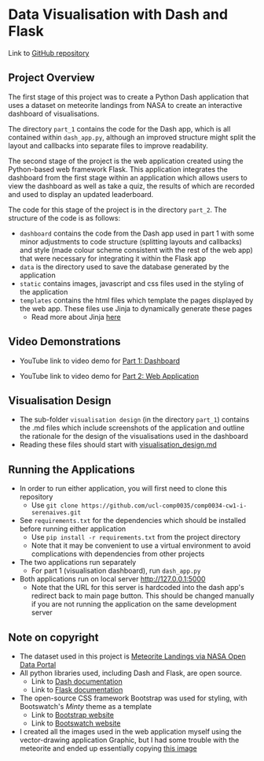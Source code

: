 # Data Visualisation with Dash and Flask

Link to [GitHub repository](https://github.com/ucl-comp0035/comp0034-cw1-i-serenaives)

## Project Overview
The first stage of this project was to create a Python Dash application that uses a dataset on meteorite
landings from NASA to create an interactive dashboard of visualisations.

The directory `part_1` contains the code for the Dash app, which is all contained within
`dash_app.py`, although an improved structure might split the layout and callbacks into separate files to
improve readability.

The second stage of the project is the web application created using the Python-based web framework Flask.
This application integrates the dashboard from the first stage within an application which allows users to 
view the dashboard as well as take a quiz, the results of which are recorded and used to display an updated
leaderboard.

The code for this stage of the project is in the directory `part_2`. The structure of
the code is as follows:
- `dashboard` contains the code from the Dash app used in part 1 with some minor adjustments to code structure
(splitting layouts and callbacks) and style (made colour scheme consistent with the rest of the web app) that were
necessary for integrating it within the Flask app
- `data` is the directory used to save the database generated by the application
- `static` contains images, javascript and css files used in the styling of the application
- `templates` contains the html files which template the pages displayed by the web app. These files use 
Jinja to dynamically generate these pages
  - Read more about Jinja [here](https://jinja.palletsprojects.com/en/3.1.x/)

## Video Demonstrations
- YouTube link to video demo for [Part 1: Dashboard](https://www.youtube.com/watch?v=z-lsMgPTBN8)

- YouTube link to video demo for [Part 2: Web Application](https://youtu.be/dkCUtbyEaxE)

## Visualisation Design
- The sub-folder `visualisation design` (in the directory `part_1`) contains the .md files which include
screenshots of the application and outline the rationale for the design of the visualisations 
used in the dashboard
- Reading these files should start with
[visualisation_design.md](/part_1/visualisation%20design/visualisation_design.md)

## Running the Applications
- In order to run either application, you will first need to clone this repository
  - Use `git clone https://github.com/ucl-comp0035/comp0034-cw1-i-serenaives.git`
- See `requirements.txt` for the dependencies which should be installed before running either application
  - Use `pip install -r requirements.txt` from the project directory
  - Note that it may be convenient to use a virtual environment to avoid complications with dependencies
  from other projects
- The two applications run separately
  - For part 1 (visualisation dashboard), run `dash_app.py`
- Both applications run on local server http://127.0.0.1:5000
  - Note that the URL for this server is hardcoded into the dash app's redirect back to main page button.
  This should be changed manually if you are not running the application on the same development server

## Note on copyright
- The dataset used in this project is [Meteorite Landings via NASA Open Data Portal](https://data.nasa.gov/Space-Science/Meteorite-Landings/gh4g-9sfh)
- All python libraries used, including Dash and Flask, are open source.
  - Link to [Dash documentation](https://dash.plotly.com)
  - Link to [Flask documentation](https://flask.palletsprojects.com/en/2.1.x/)
- The open-source CSS framework Bootstrap was used for styling, with Bootswatch's
*Minty* theme as a template
  - Link to [Bootstrap website](https://getbootstrap.com)
  - Link to [Bootswatch website](https://bootswatch.com)
- I created all the images used in the web application myself using the vector-drawing
application Graphic, but I had some trouble with the meteorite and ended up essentially copying [this image](https://media.istockphoto.com/vectors/cute-meteorite-kawaii-comic-character-icon-vector-id1199462490?k=20&m=1199462490&s=170667a&w=0&h=w6YaFZVoXv44F3jULPZ-v1XZX0OyxJ_CI0tw6XZWLCo=)